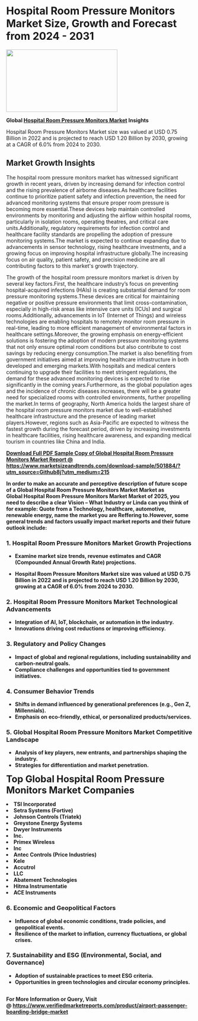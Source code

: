 <H1>Hospital Room Pressure Monitors Market Size, Growth and Forecast from 2024 - 2031</H1><img class="aligncenter size-medium wp-image-584254" src="https://thirdeyenews.in/wp-content/uploads/2024/09/Global-Market-Research-300x168.jpeg" alt="" width="300" height="168" /><p><strong>Global&nbsp;<a href="https://www.marketsizeandtrends.com/download-sample/501884/?utm_source=Github8j?utm_medium=215">Hospital Room Pressure Monitors Market</a> Insights</strong></p><p>Hospital Room Pressure Monitors Market size was valued at USD 0.75 Billion in 2022 and is projected to reach USD 1.20 Billion by 2030, growing at a CAGR of 6.0% from 2024 to 2030.</p><p><h2>Market Growth Insights</h2> <p>The hospital room pressure monitors market has witnessed significant growth in recent years, driven by increasing demand for infection control and the rising prevalence of airborne diseases.As healthcare facilities continue to prioritize patient safety and infection prevention, the need for advanced monitoring systems that ensure proper room pressure is becoming more essential.These devices help maintain controlled environments by monitoring and adjusting the airflow within hospital rooms, particularly in isolation rooms, operating theatres, and critical care units.Additionally, regulatory requirements for infection control and healthcare facility standards are propelling the adoption of pressure monitoring systems.The market is expected to continue expanding due to advancements in sensor technology, rising healthcare investments, and a growing focus on improving hospital infrastructure globally.The increasing focus on air quality, patient safety, and precision medicine are all contributing factors to this market's growth trajectory.</p> <p><strong><a href="#"></a></strong></p> <p>The growth of the hospital room pressure monitors market is driven by several key factors.First, the healthcare industry’s focus on preventing hospital-acquired infections (HAIs) is creating substantial demand for room pressure monitoring systems.These devices are critical for maintaining negative or positive pressure environments that limit cross-contamination, especially in high-risk areas like intensive care units (ICUs) and surgical rooms.Additionally, advancements in IoT (Internet of Things) and wireless technologies are enabling hospitals to remotely monitor room pressure in real-time, leading to more efficient management of environmental factors in healthcare settings.Moreover, the growing emphasis on energy-efficient solutions is fostering the adoption of modern pressure monitoring systems that not only ensure optimal room conditions but also contribute to cost savings by reducing energy consumption.The market is also benefiting from government initiatives aimed at improving healthcare infrastructure in both developed and emerging markets.With hospitals and medical centers continuing to upgrade their facilities to meet stringent regulations, the demand for these advanced monitoring devices is expected to rise significantly in the coming years.Furthermore, as the global population ages and the incidence of chronic diseases increases, there will be a greater need for specialized rooms with controlled environments, further propelling the market.In terms of geography, North America holds the largest share of the hospital room pressure monitors market due to well-established healthcare infrastructure and the presence of leading market players.However, regions such as Asia-Pacific are expected to witness the fastest growth during the forecast period, driven by increasing investments in healthcare facilities, rising healthcare awareness, and expanding medical tourism in countries like China and India.</p> <p><strong><a href="#"></p><p><span class=""><strong>Download Full PDF Sample Copy of Global Hospital Room Pressure Monitors Market Report</strong> @ <a href="https://www.marketsizeandtrends.com/download-sample/501884/?utm_source=Github8j?utm_medium=215" target="_blank">https://www.marketsizeandtrends.com/download-sample/501884/?utm_source=Github8j?utm_medium=215</a></span></p><p>In order to make an accurate and perceptive description of future scope of a Global&nbsp;Hospital Room Pressure Monitors Market Market as Global&nbsp;Hospital Room Pressure Monitors Market Market of 2025, you need to describe a clear Vision &ndash; What Industry or Linda can you think of for example: Quote from a Technology, healthcare, automotive, renewable energy, name the market you are Reffering to.However, some general trends and factors usually impact market reports and their future outlook include:</p><h3>1.&nbsp;<strong>Hospital Room Pressure Monitors Market Growth Projections</strong></h3><ul><li>Examine market size trends, revenue estimates and CAGR (Compounded Annual Growth Rate) projections.</li><li><p>Hospital Room Pressure Monitors Market size was valued at USD 0.75 Billion in 2022 and is projected to reach USD 1.20 Billion by 2030, growing at a CAGR of 6.0% from 2024 to 2030.</p></li></ul><h3>2.&nbsp;<strong>Hospital Room Pressure Monitors Market Technological Advancements</strong></h3><ul><li>Integration of AI, IoT, blockchain, or automation in the industry.</li><li>Innovations driving cost reductions or improving efficiency.</li></ul><h3>3.&nbsp;<strong>Regulatory and Policy Changes</strong></h3><ul><li>Impact of global and regional regulations, including sustainability and carbon-neutral goals.</li><li>Compliance challenges and opportunities tied to government initiatives.</li></ul><h3>4.&nbsp;<strong>Consumer Behavior Trends</strong></h3><ul><li>Shifts in demand influenced by generational preferences (e.g., Gen Z, Millennials).</li><li>Emphasis on eco-friendly, ethical, or personalized products/services.</li></ul><h3>5.&nbsp;<strong>Global Hospital Room Pressure Monitors Market Competitive Landscape</strong></h3><ul><li>Analysis of key players, new entrants, and partnerships shaping the industry.</li><li>Strategies for differentiation and market penetration.</li></ul><p data-pm-slice="1 1 []"><span style="color: inherit; font-family: inherit; font-size: 25px;">Top Global Hospital Room Pressure Monitors Market Companies</span></p><div class="" data-test-id=""><p><li>TSI Incorporated</li><li> Setra Systems (Fortive)</li><li> Johnson Controls (Triatek)</li><li> Greystone Energy Systems</li><li> Dwyer Instruments</li><li> Inc.</li><li> Primex Wireless</li><li> Inc</li><li> Antec Controls (Price Industries)</li><li> Kele</li><li> Accutrol</li><li> LLC</li><li> Abatement Technologies</li><li> Hitma Instrumentatie</li><li> ACE Instruments</li></p></div><h3>6.&nbsp;<strong>Economic and Geopolitical Factors</strong></h3><ul><li>Influence of global economic conditions, trade policies, and geopolitical events.</li><li>Resilience of the market to inflation, currency fluctuations, or global crises.</li></ul><h3>7.&nbsp;<strong>Sustainability and ESG (Environmental, Social, and Governance)</strong></h3><ul><li>Adoption of sustainable practices to meet ESG criteria.</li><li>Opportunities in green technologies and circular economy principles.</li></ul><h2><strong style="font-size: 14px;">For More Information or Query, Visit @&nbsp;</strong><a style="background-color: #ffffff; font-size: 14px;" href="https://www.marketsizeandtrends.com/report/hospital-room-pressure-monitors-market/" target="_blank">https://www.verifiedmarketreports.com/product/airport-passenger-boarding-bridge-market</a></h2>